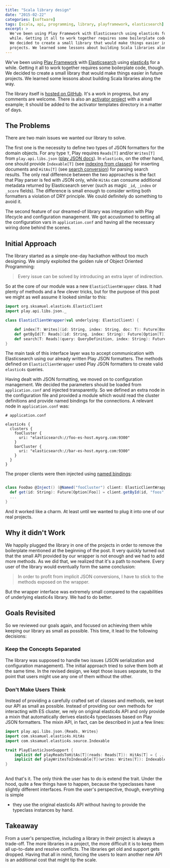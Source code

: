 ```yaml
---
title: "Scala library design"
date: "2015-02-22"
categories: [software]
tags: [scala, api, programming, library, playframework, elasticsearch]
excerpt: >
  We've been using Play Framework with Elasticsearch using elastic4s for a
  while. Getting it all to work together requires some boilerplate code, though.
  We decided to create a small library that would make things easier in future
  projects. We learned some lessons about building Scala libraries along the way.
---
```

We've been using [Play Framework] with [Elasticsearch] using [elastic4s] for a
while. Getting it all to work together requires some boilerplate code, though.
We decided to create a small library that would make things easier in future
projects. We learned some lessons about building Scala libraries along the way.

The library itself is [hosted on GitHub]. It's a work in progress, but any
comments are welcome. There is also an [activator project] with a small example;
it should be added to the activator templates directory in a matter of days.

The Problems
------------

There are two main issues we wanted our library to solve.

The first one is the necessity to define two types of JSON formatters for the
domain objects. For any type `T`, Play requires `Reads[T]` and/or `Writes[T]`
from `play.api.libs.json` ([play JSON docs]). In `elastic4s`, on the other hand,
one should provide `Indexable[T]` (see [indexing from classes]) for inserting
documents and `HitAs[T]` (see [search conversion]) for parsing search results.
The only real difference between the two approaches is the fact that Play parser
is fed with JSON only, while `HitAs` can consume additional metadata returned by
Elasticsearch server (such as magic `_id`, `_index` or `_score` fields). The
difference is small enough to consider writing both formatters a violation of
DRY principle. We could definitely do something to avoid it.

The second feature of our dreamed-of library was integration with Play lifecycle
and configuration management. We got accustomed to setting all the configuration
vars in `application.conf` and having all the necessary wiring done behind the
scenes.

Initial Approach
----------------

The library started as a simple one-day hackathon without too much designing. We
simply exploited the golden rule of Object Oriented Programming:

> Every issue can be solved by introducing an extra layer of indirection.

So at the core of our module was a new `ElasticClientWrapper` class. It had
plenty of methods and a few clever tricks, but for the purpose of this post we
might as well assume it looked similar to this:

```scala
import org.sksamuel.elastic4s.ElasticClient
import play.api.libs.json._

class ElasticClientWrapper(val underlying: ElasticClient) {

    def index[T: Writes](id: String, index: String, doc: T): Future[Boolean] = { ... }
    def getById[T: Reads](id: String, index: String): Future[Option[T]] = { ... }
    def search[T: Reads](query: QueryDefinition, index: String): Future[List[T]] = { ... }
}
```

The main task of this interface layer was to accept communication with
Elasticsearch using our already written Play JSON formatters. The methods
defined on `ElasticClientWrapper` used Play JSON formatters to create valid
`elastic4s` queries.

Having dealt with JSON formatting, we moved on to configuration management. We
decided the parameters should be loaded from `application.conf` and injected
transparently. So we defined an extra node in the configuration file and
provided a module which would read the cluster definitions and provide named
bindings for the connections. A relevant node in `application.conf` was:

```
# application.conf

elastic4s {
  clusters {
    fooCluster {
      uri: "elasticsearch://foo-es-host.myorg.com:9300"
    }
    barCluster {
      uri: "elasticsearch://bar-es-host.myorg.com:9300"
    }
  }
}
```

The proper clients were then injected using [named bindings]:

```scala

class FooDao @Inject() (@Named("fooCluster") client: ElasticClientWrapper) {
  def get(id: String): Future[Option[Foo]] = client.getById(id, "foos")
  ...
}
```

And it worked like a charm. At least until we wanted to plug it into one of our
real projects.

Why it didn't Work
------------------

We happily plugged the library in one of the projects in order to remove the
boilerplate mentioned at the beginning of the post. It very quickly turned out
that the small API provided by our wrapper is not enough and we had to add more
methods. As we did that, we realized that it's a path to nowhere. Every user of
the library would eventually form the same conclusion:

> In order to profit from implicit JSON conversions, I have to stick to the
> methods exposed on the wrapper.

But the wrapper interface was extremely small compared to the capabilities of
underlying elastic4s library. We had to do better.

Goals Revisited
---------------

So we reviewed our goals again, and focused on achieving them while keeping our
library as small as possible. This time, it lead to the following decisions:

### Keep the Concepts Separated

The library was supposed to handle two issues (JSON serialization and
configuration management). The initial approach tried to solve them both at the
same time. In the revised design, we kept those issues separate, to the point
that users might use any one of them without the other.

### Don't Make Users Think

Instead of providing a carefully crafted set of classes and methods, we kept our
API as small as possible. Instead of providing our own methods for interacting
with ES cluster, we rely on original elastic4s API and only provide a mixin that
automatically derives elastic4s typeclasses based on Play JSON formatters. The
mixin API, in fact, can be described in just a few lines:

```scala
import play.api.libs.json.{Reads, Writes}
import com.sksamuel.elastic4s.HitAs
import com.sksamuel.elastic4s.source.Indexable

trait PlayElasticJsonSupport {
    implicit def playReadsToHitAs[T](reads: Reads[T]): HitAs[T] = { ... }
    implicit def playWritesToIndexable[T](writes: Writes[T]): Indexable[T] = { ... } 
} 
    
```

And that's it. The only think the user has to do is extend the trait. Under the
hood, quite a few things have to happen, because the typeclasses have slightly
different interfaces. From the user's perspective, though, everything is simple
- they use the original elastic4s API without having to provide the typeclass
instances by hand.

Takeaway
--------

From a user's perspective, including a library in their project is always a
trade-off. The more libraries in a project, the more difficult it is to keep
them all up-to-date and resolve conflicts. The libraries get old and support
gets dropped. Having that all in mind, forcing the users to learn another new
API is an additional cost that might tip the scale.

  [Play Framework]: http://playframework.com
  [Elasticsearch]: http://elastic.co
  [elastic4s]: http://google.com
  [hosted on GitHub]: https://github.com/evojam/play-elastic4s
  [activator project]: https://github.com/evojam/play-elastic-template
  [play JSON docs]: https://www.playframework.com/documentation/2.4.x/ScalaJson
  [indexing from classes]: https://github.com/sksamuel/elastic4s#indexing-from-classes
  [search conversion]: https://github.com/sksamuel/elastic4s#search-conversion
  [named bindings]: https://www.playframework.com/documentation/2.4.x/ScalaDependencyInjection#Programmatic-bindings
